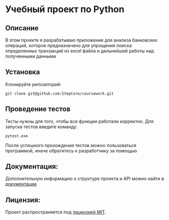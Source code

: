 # Учебный проект по Python
## Описание
В этом проекте я разрабатываю приложение для анализа банковских операций, которое предназначено для
упрощения поиска определенных транзакций из excel файла и дальнейшей работы над полученными данными
## Установка
Клонируйте репозиторий:
```
git clone git@github.com:StepCore/coursework.git
```

## Проведение тестов
Тесты нужны для того, чтобы все функции работали корректно.
Для запуска тестов введите команду:
```
pytest.exe
```
После успешного прохождения тестов можно пользоваться программой, иначе обратитесь к разработчику за помощью

## Документация:

Дополнительную информацию о структуре проекта и API можно найти в [документации](docs/README.md).

## Лицензия:

Проект распространяется под [лицензией MIT](LICENSE).
